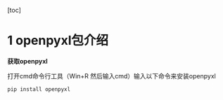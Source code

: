[toc]

# 1 openpyxl包介绍

**获取openpyxl**

打开cmd命令行工具（Win+R 然后输入cmd）输入以下命令来安装openpyxl
```shell
pip install openpyxl
```